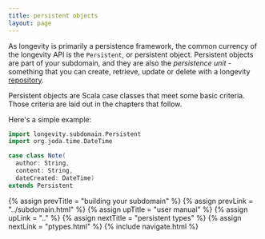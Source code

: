 ```yaml
---
title: persistent objects
layout: page
---
```


As longevity is primarily a persistence framework, the common currency
of the longevity API is the `Persistent`, or persistent
object. Persistent objects are part of your subdomain, and they are
also the _persistence unit_ - something that you can create, retrieve,
update or delete with a longevity [repository](../repo).

Persistent objects are Scala case classes that meet some basic
criteria. Those criteria are laid out in the chapters that follow.

Here's a simple example:

``` scala
import longevity.subdomain.Persistent
import org.joda.time.DateTime

case class Note(
  author: String,
  content: String,
  dateCreated: DateTime)
extends Persistent
```

{% assign prevTitle = "building your subdomain" %}
{% assign prevLink = "../subdomain.html" %}
{% assign upTitle = "user manual" %}
{% assign upLink = ".." %}
{% assign nextTitle = "persistent types" %}
{% assign nextLink = "ptypes.html" %}
{% include navigate.html %}
